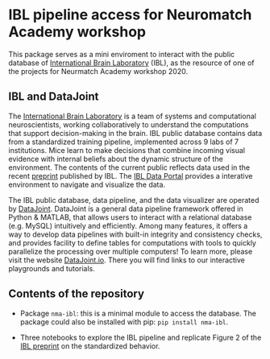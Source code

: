 # IBL pipeline access for Neuromatch Academy workshop


This package serves as a mini enviroment to interact with the public database of [International Brain Laboratory](https://internationalbrainlab.org) (IBL), as the resource of one of the projects for Neurmatch Academy workshop 2020.


## IBL and DataJoint
The [International Brain Laboratory](https://internationalbrainlab.org) is a team of systems and computational neuroscientists, working collaboratively to understand the computations that support decision-making in the brain. IBL public database contains data from a standardized training pipeline, implemented across 9 labs of 7 institutions. Mice learn to make decisions that combine incoming visual evidence with internal beliefs about the dynamic structure of the environment. The contents of the current public reflects data used in the recent [preprint](https://www.biorxiv.org/content/10.1101/2020.01.17.909838v2) published by IBL. The [IBL Data Portal](https://data.internationalbrainlab.org/) provides a interative environment to navigate and visualize the data.

The IBL public database, data pipeline, and the data visualizer are operated by [DataJoint](https://datajoint.io). DataJoint is a general data pipeline framework offered in Python & MATLAB, that allows users to interact with a relational database (e.g. MySQL) intuitively and efficiently. Among many features, it offers a way to develop data pipelines with built-in integrity and consistency checks, and provides facility to define tables for computations with tools to quickly parallelize the processing over multiple computers! To learn more, please visit the website [DataJoint.io](https://datajoint.io). There you will find links to our interactive playgrounds and tutorials.

## Contents of the repository
- Package `nma-ibl`: this is a minimal module to access the database. The package could also be installed with pip: `pip install nma-ibl`.

- Three notebooks to explore the IBL pipeline and replicate Figure 2 of the [IBL preprint](https://www.biorxiv.org/content/10.1101/2020.01.17.909838v2) on the standardized behavior.
